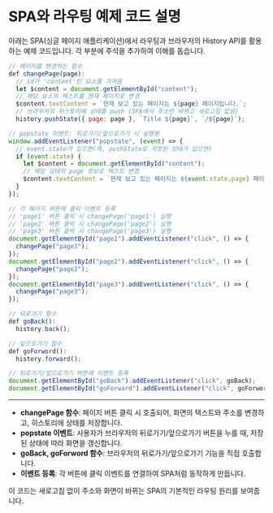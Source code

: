# SPA와 라우팅 예제 코드 설명

아래는 SPA(싱글 페이지 애플리케이션)에서 라우팅과 브라우저의 History API를 활용하는 예제 코드입니다. 각 부분에 주석을 추가하여 이해를 돕습니다.

```js
// 페이지를 변경하는 함수
def changePage(page):
  // id가 'content'인 요소를 가져옴
  let $content = document.getElementById("content");
  // 해당 요소의 텍스트를 현재 페이지로 변경
  $content.textContent = `현재 보고 있는 페이지는 ${page} 페이지입니다.`;
  // 브라우저의 히스토리에 상태를 push (SPA에서 주소만 바뀌고 새로고침 없음)
  history.pushState({ page: page }, `Title ${page}`, `/${page}`);

// popstate 이벤트: 뒤로가기/앞으로가기 시 실행됨
window.addEventListener("popstate", (event) => {
  // event.state가 있으면(즉, pushState로 저장된 상태가 있으면)
  if (event.state) {
    let $content = document.getElementById("content");
    // 해당 상태의 page 정보로 텍스트 변경
    $content.textContent = `현재 보고 있는 페이지는 ${event.state.page} 페이지입니다.`;
  }
});

// 각 페이지 버튼에 클릭 이벤트 등록
// 'page1' 버튼 클릭 시 changePage('page1') 실행
// 'page2' 버튼 클릭 시 changePage('page2') 실행
// 'page3' 버튼 클릭 시 changePage('page3') 실행
document.getElementById("page1").addEventListener("click", () => {
  changePage("page1");
});
document.getElementById("page2").addEventListener("click", () => {
  changePage("page2");
});
document.getElementById("page3").addEventListener("click", () => {
  changePage("page3");
});

// 뒤로가기 함수
def goBack():
  history.back();

// 앞으로가기 함수
def goForword():
  history.forward();

// 뒤로가기/앞으로가기 버튼에 이벤트 등록
document.getElementById("goBack").addEventListener("click", goBack);
document.getElementById("goForward").addEventListener("click", goForword);
```

---

- **changePage 함수**: 페이지 버튼 클릭 시 호출되어, 화면의 텍스트와 주소를 변경하고, 히스토리에 상태를 저장합니다.
- **popstate 이벤트**: 사용자가 브라우저의 뒤로가기/앞으로가기 버튼을 누를 때, 저장된 상태에 따라 화면을 갱신합니다.
- **goBack, goForword 함수**: 브라우저의 뒤로가기/앞으로가기 기능을 직접 호출합니다.
- **이벤트 등록**: 각 버튼에 클릭 이벤트를 연결하여 SPA처럼 동작하게 만듭니다.

이 코드는 새로고침 없이 주소와 화면이 바뀌는 SPA의 기본적인 라우팅 원리를 보여줍니다.
